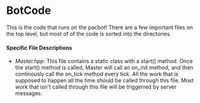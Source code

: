 # BotCode

This is the code that runs on the pacbot! There are a few important files on the top level, but most of of the code is sorted into the directories.

#### Specific File Descriptions
- _Master.hpp_: This file contains a static class with a start() method. Once the start() method is called, Master will call an on_init method, and then continously call the on_tick method every tick. All the work that is supposed to happen all the time should be called through this file. Most work that isn't called through this file will be triggerred by server messages.
